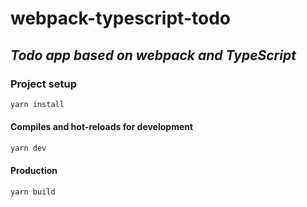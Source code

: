 # webpack-typescript-todo
## _Todo app based on webpack and TypeScript_

### Project setup
```sh
yarn install
```
#### Compiles and hot-reloads for development
```sh
yarn dev
```
#### Production

```sh
yarn build
```